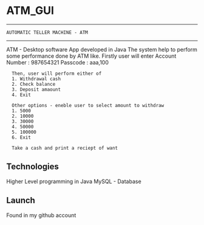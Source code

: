 # ATM_GUI

------------------------------------
    AUTOMATIC TELLER MACHINE - ATM
-------------------------------------

ATM - Desktop software App developed in Java
      The system help to perform some performance done by
      ATM like. Firstly user will enter 
      Account Number : 987654321
      Passcode : aaa,100
      
      Then, user will perform either of
      1. Withdrawal cash
      2. Check balance
      3. Deposit amaount
      4. Exit
      
      Other options - eneble user to select amount to withdraw
      1. 5000
      2. 10000
      3. 30000
      4. 50000
      5. 100000
      6. Exit
      
      Take a cash and print a reciept of want
      
Technologies
--------------
Higher Level programming in Java
MySQL - Database

Launch
--------
Found in my github account
